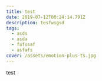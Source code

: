 ```yaml
---
title: test
date: 2019-07-12T00:24:14.791Z
description: tesfwsgsd
tags:
  - asds
  - asda
  - fafssaf
  - asfafs
cover: /assets/emotion-plus-ts.jpg
---
```

test
